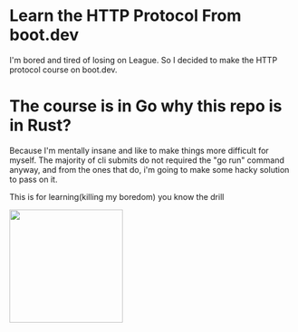 # Learn the HTTP Protocol From boot.dev

I'm bored and tired of losing on League.
So I decided to make the HTTP protocol course on boot.dev.

# The course is in Go why this repo is in Rust?

Because I'm mentally insane and like to make things more difficult for myself.
The majority of cli submits do not required the "go run" command anyway, and from the ones that do, i'm going to make some hacky solution to pass on it.

This is for learning(killing my boredom) you know the drill

<img style="margin: 0 auto" src="https://i.imgur.com/RlniyQy.gif" height="200">
